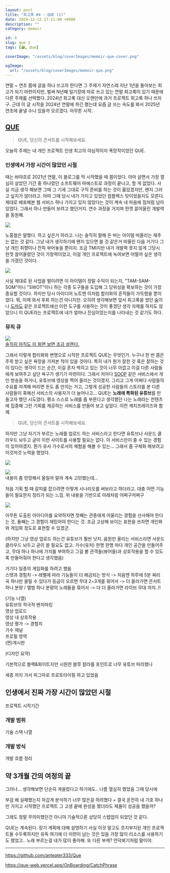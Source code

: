 ```yaml
---
layout: post
title: "회고록 #4 - QUE (1)"
date: 2024-12-22 17:11:00 +0900
description: ""
category: memoir

id: 4
slug: que 1
tags: [🗃️, Que]

coverImage: "/assets/blog/coverImages/memoir-que-cover.png"

ogImage:
  url: "/assets/blog/coverImages/memoir-que.png"
---
```


연말 ~ 연초 쯤에 글을 하나 쓰고자 한다면 그 주제가 자연스레 지난 1년을 돌아보는 회고가 되기 마련이지만, 벌써 N년째 일기장에 따로 쓰고 있는 연말 회고록이 있기 때문에 다른 주제를 선택했다. 2024년 회고록 대신 오랜만에 과거 프로젝트 회고록 하나 쓰자구. 근데 이 글 시작을 2024년 연말에 하긴 했는데 요즘 글 쓰는 속도를 봐서 2025년 연초에 끝낼 수나 있을까 모르겠다. 아무튼 시작.

<h2 id="QUE" class="center"><a href="https://que-web.vercel.app/">QUE</a></h2>

> QUE, 당신의 콘서트를 시작해보세요.

오늘의 주제는 내 개인 프로젝트 인생 최고의 야심작이자 폭망작이었던 QUE.

### 인생에서 가장 시간이 많았던 시절

때는 바야흐로 2021년 연말, 이 블로그를 막 시작했을 때 쯤이었다. 아마 살면서 가장 열심히 살았던 기간 중 하나였던 소프트웨어 마에스트로 과정이 끝나고, 할 게 없었다. 사실 지금 생각 해보면 그때 그 기세 그대로 구직 준비를 하는 것이 옳았겠지만, 왠지 그러고 싶지가 않더라고. 아마 그때 당시 내가 가지고 있었던 컴플렉스 탓이었을지도 모른다. 제대로 배포해본 웹 서비스 하나 가지고 있지 않았다는 것이 계속 내 마음에 짐처럼 남아 있었다. 그래서 하나 만들어 보려고 했던거지. 연수 과정을 거치며 한껏 끌어올린 개발력을 동원해.

<p class="center rounded-edge mw-half">
<img src="https://i.postimg.cc/LX3qWfJh/image.png">
</p>

노홍철은 말했다. 하고 싶은거 하라고. 나는 솔직히 말해 돈 버는 아이템 떠올리는 재주는 없는 것 같다. 그냥 내가 생각하기에 왠지 있으면 쓸 것 같은거 떠올린 다음 거기다 그냥 개인 취향이나 잔뜩 부어놓을 뿐이지. 조금 TMI지만 내가 개발력 못지 않게 그당시 한껏 끌어올렸던 것이 가창력이었고, 이걸 개인 프로젝트에 녹여보면 어떨까 싶은 생각을 가졌던 것이다.

<p class="center rounded-edge-16 mw-3-quarter">
  <img src="https://i.postimg.cc/28HWQt2w/image.png">
</p>

사실 제대로 된 사업을 벌이려면 이 아이템이 정말 수익이 되는지, "TAM-SAM-SOM"이니 "SWOT"이니 하는 각종 도구들을 도입해 그 당위성을 확보하는 것이 가장 중요할 것이다. 하지만 당시 아이디어 노트엔 이처럼 합리화의 흔적들이 가득했을 뿐이었다. 뭐, 이제 와서 후회 하는건 아니지만. 오히려 생각해보면 앞서 회고록을 썼던 <a href="/?tags=%EC%88%B2Soup">숲</a>이나 <a href="/?tags=%EB%8F%84%EB%A7%88%EB%8F%84Domado">도마도</a> 같은 프로젝트에선 이런 도구를 사용하는 것이 좋겠단 생각 자체를 하지도 않았으니 이 QUE라는 프로젝트에 내가 얼마나 진심이었는지를 나타내는 것 같기도 하다.

### 뮤직 큐

<p class="center rounded-edge-16">
  <a href="https://que-web.vercel.app/OnBoarding/CatchPhrase">
    <img src="https://i.postimg.cc/02fJB4pZ/que-front.webp"/>
    <br/>
    솔직히 아직도 이 화면 보면 조금 설렌다.
    </a>
</p>

그래서 이렇게 합리화와 변명으로 시작한 프로젝트 QUE는 무엇인가. 누구나 한 번 쯤은 주목 받고 싶은 욕망을 가져본 적이 있을 것이다. 특히 내가 뭔가 잘한 것 혹은 잘하는 것이 있다는 생각이 드는 순간, 이걸 혼자 썩히고 있는 것이 너무 아깝고 이걸 다른 사람들에게 보여주고 싶단 욕구가 생기기 마련이다. 그래서 저마다 <a href="https://www.sooplive.co.kr">SOOP</a> 같은 서비스에서 개인 방송을 하거나, 유튜브에 영상을 찍어 올리는 것이겠지. 그리고 그게 어쩌다 사람들의 수요를 저격해 버리면 돈도 좀 만지는 거고, 그렇게 성공한 사람들의 스토리를 본 다른 사람들이 혹해선 서비스의 사용자가 더 늘어나고... QUE는 <strong>노래에 특화된 유튜브</strong>를 만들고자 했던 시도였다. 평소 스스로 노래를 좀 부른다고 생각했던 나는 노래라는 컨텐츠에 집중해 그런 기회를 제공하는 서비스를 만들어 보고 싶었다. 이런 캐치프레이즈와 함께.

> QUE, 당신의 콘서트를 시작해보세요.

하지만 그냥 자기가 부르는 노래를 업로드 하는 서비스라고 한다면 유튜브나 사운드 클라우드 놔두고 굳이 이런 사이트를 사용할 필요는 없다. 이 서비스만이 줄 수 있는 경험이 있어야겠지. 뭔가 유사 가수로서의 체험을 해볼 수 있는... 그래서 좀 구체화 해보려고 이것저것 노력을 했었다.

<p class="center rounded-edge-16">
  <img src="https://i.postimg.cc/QNBCtJ2Q/image.png" />
</p>

<p class="center rounded-edge-16">
  <img src="https://i.postimg.cc/TYNv85nK/image.png" />
  <br />
  내용이 좀 민망해서 올릴까 말까 계속 고민했는데...
</p>

처음 기획 할 때 갈피를 잡으려면 이렇게 시나리오를 써보라고 하더라고. 대충 어떤 기능들이 필요한지 정리가 되는 느낌. 위 내용을 기반으로 아래처럼 어쩌구저쩌구

<p class="center"><img src="https://i.postimg.cc/CLW6cXct/image.png" /></p>

 아무튼 도출된 아이디어를 요약하자면 첫째는 관종에게 어울리는 경험을 선사해야 한다는 것, 둘째는 그 경험이 재밌어야 한다는 것. 조금 고상해 보이는 표현을 쓰자면 개인화와 게임화 정도로 표현할 수 있겠군.



(하지만 그냥 영상 업로드 하는건 유튜브가 훨씬 낫지. 음원만 올리는 서비스라면 사운드 클라우드 놔두고 굳이 쓸 필요도 없고. 가수(유저) 한명 한명 마다 개인 공간을 만들어주고, 무대 하나 하나에 가치를 부여하고 그걸 볼 관객들(뷰어들)과 상호작용을 할 수 있도록 만들어줘야 한다고 생각했음)

거기다 일종의 게임화를 하려고 했음  
스탯과 경험치 -> 레벨에 따라 기능들이 더 해금되는 방식 -> 처음엔 하루에 5분 짜리 곡 하나만 올릴 수 있다가 등급이 오르면 무대 2~3개를 묶어서 -> 더 올라가면 콘서트 하나 분량 / 앨범 하나 분량의 노래들을 묶어서 -> 더 더 올라가면 라이브 무대 까지..!!



(기능 나열)  
유튜브의 적극적 벤치마킹  
영상 업로드  
영상 내 상호작용  
영상 평가 -> 경험치  
가수 채널  
  프로필 영역  
  (찐)게시판  

(디자인 요약)  

기본적으로 블랙&화이트지만 시원한 블루 칼라를 포인트로
너무 유튜브 따라했나

세종 까지 가서 피그마로 프로토타이핑 하고 있었음

## 인생에서 진짜 가장 시간이 많았던 시절

프로젝트 시작기간

### 개발 범위

기술 스택 나열

### 개발 방식

개발 흐름 정리

## 약 3개월 간의 여정의 끝

그러나...
생각해보면 단순히 게을렀다고 하기에도.. 나름 열심히 했었음 그때 당시에

부검
왜 실패했는지 차갑게 분석하기
너무 많은걸 하려했다 + 결국 온전히 내 기호 하나만 가지고 시작했던 프로젝트
그 고생 끝에 완성을 했더라도 제품이 성공을 했을까?

그래도 정말 무의미했던건 아니야
기술적으론 상당히 스텝업이 되었던 것 같다.

QUE는 계속된다.
장기 계획에 대해 설명하기
사실 이것 말고도 흐지부지된 개인 프로젝트들 수두룩하지만 유독 여기에 더 미련이 남는 것은 있음
가장 많이 리소스를 사용하기도 했었고.. 노래 부르는걸 내가 많이 좋아해.
또 다른 부캐? 언덕뵈기처럼 말이야.

---






https://github.com/anteater333/Que

https://que-web.vercel.app/OnBoarding/CatchPhrase